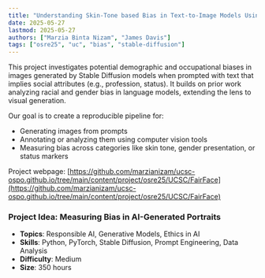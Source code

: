 ```yaml
---
title: "Understanding Skin-Tone based Bias in Text-to-Image Models Using Stable Diffusion"
date: 2025-05-27
lastmod: 2025-05-27
authors: ["Marzia Binta Nizam", "James Davis"]
tags: ["osre25", "uc", "bias", "stable-diffusion"]
---
```


This project investigates potential demographic and occupational biases in images generated by Stable Diffusion models when prompted with text that implies social attributes (e.g., profession, status). It builds on prior work analyzing racial and gender bias in language models, extending the lens to visual generation.

Our goal is to create a reproducible pipeline for:
- Generating images from prompts
- Annotating or analyzing them using computer vision tools
- Measuring bias across categories like skin tone, gender presentation, or status markers

Project webpage: [https://github.com/marzianizam/ucsc-ospo.github.io/tree/main/content/project/osre25/UCSC/FairFace](https://github.com/marzianizam/ucsc-ospo.github.io/tree/main/content/project/osre25/UCSC/FairFace)

### Project Idea: Measuring Bias in AI-Generated Portraits

- **Topics**: Responsible AI, Generative Models, Ethics in AI
- **Skills**: Python, PyTorch, Stable Diffusion, Prompt Engineering, Data Analysis
- **Difficulty**: Medium
- **Size**: 350 hours


